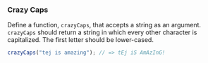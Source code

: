 ### Crazy Caps

Define a function, `crazyCaps`, that accepts a string as an argument.
`crazyCaps` should return a string in which every other character is
capitalized. The first letter should be lower-cased.

```javascript
crazyCaps("tej is amazing"); // => tEj iS AmAzInG!
```
